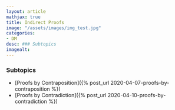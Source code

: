 ```yaml
---
layout: article
mathjax: true
title: Indirect Proofs
image: "/assets/images/img_test.jpg"
categories:
- DM
desc: ### Subtopics 
imagealt: 
---
```


### Subtopics
- [Proofs by Contraposition]({% post_url 2020-04-07-proofs-by-contraposition %})
- [Proofs by Contradiction]({% post_url 2020-04-10-proofs-by-contradiction %})